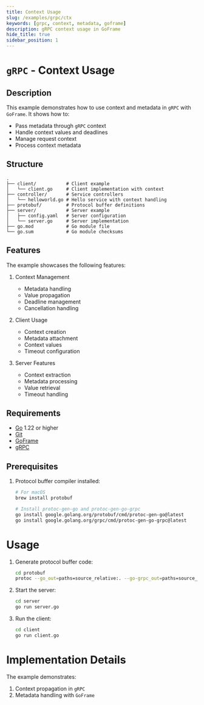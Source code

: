 ```yaml
---
title: Context Usage
slug: /examples/grpc/ctx
keywords: [grpc, context, metadata, goframe]
description: gRPC context usage in GoFrame
hide_title: true
sidebar_position: 1
---
```


# `gRPC` - Context Usage

## Description

This example demonstrates how to use context and metadata in `gRPC` with `GoFrame`. It shows how to:
- Pass metadata through `gRPC` context
- Handle context values and deadlines
- Manage request context
- Process context metadata

## Structure

```text
.
├── client/           # Client example
│   └── client.go     # Client implementation with context
├── controller/       # Service controllers
│   └── helloworld.go # Hello service with context handling
├── protobuf/         # Protocol buffer definitions
├── server/           # Server example
│   ├── config.yaml   # Server configuration
│   └── server.go     # Server implementation
├── go.mod            # Go module file
└── go.sum            # Go module checksums
```

## Features

The example showcases the following features:
1. Context Management
   - Metadata handling
   - Value propagation
   - Deadline management
   - Cancellation handling

2. Client Usage
   - Context creation
   - Metadata attachment
   - Context values
   - Timeout configuration

3. Server Features
   - Context extraction
   - Metadata processing
   - Value retrieval
   - Timeout handling

## Requirements

- [Go](https://golang.org/dl/) 1.22 or higher
- [Git](https://git-scm.com/downloads)
- [GoFrame](https://goframe.org)
- [gRPC](https://grpc.io/docs/languages/go/quickstart/)

## Prerequisites

1. Protocol buffer compiler installed:
   ```bash
   # For macOS
   brew install protobuf
   
   # Install protoc-gen-go and protoc-gen-go-grpc
   go install google.golang.org/protobuf/cmd/protoc-gen-go@latest
   go install google.golang.org/grpc/cmd/protoc-gen-go-grpc@latest
   ```

# Usage

1. Generate protocol buffer code:
   ```bash
   cd protobuf
   protoc --go_out=paths=source_relative:. --go-grpc_out=paths=source_relative:. *.proto
   ```

2. Start the server:
   ```bash
   cd server
   go run server.go
   ```

3. Run the client:
   ```bash
   cd client
   go run client.go
   ```

# Implementation Details

The example demonstrates:
1. Context propagation in `gRPC`
2. Metadata handling with `GoFrame`
